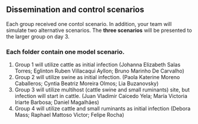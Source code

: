 ## Dissemination and control scenarios

Each group received one contol scenario. In addition, your team will simulate two alternative scenarios. The **three scenarios** will be presented to the larger group on day 3.

### Each folder contain one model scenario.
1. Group 1 will utilize cattle as initial infection (Johanna Elizabeth Salas Torres; Eglinton Ruben Villacaqui Ayllon; Bruno Marinho De Carvalho)
3. Group 2 will utilize swine as initial infection. (Paola Katerine Moreno Caballeros; Cyntia Beatriz Moreira Olmos; Lia Buzanovsky)
4. Group 3 will utilize multihost (cattle swine and small ruminants) site, but infection will start in cattle. (Juan Vladimir Caicedo Yela; María Victoria Iriarte Barbosa; Daniel Magalhães)
5. Group 4 will utilize cattle and small ruminants as initial infection (Debora Mass; Raphael Mattoso Victor; Felipe Rocha)
